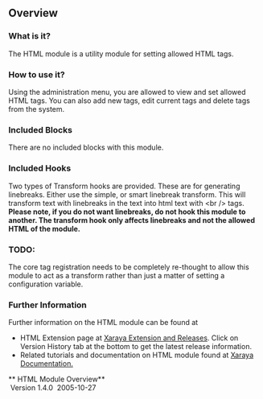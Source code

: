 
## Overview

### What is it?

The HTML module is a utility module for setting allowed HTML tags.

### How to use it?

Using the administration menu, you are allowed to view and set allowed
HTML tags. You can also add new tags, edit current tags and delete tags
from the system.

### Included Blocks

There are no included blocks with this module.

### Included Hooks

Two types of Transform hooks are provided. These are for generating
linebreaks. Either use the simple, or smart linebreak transform. This
will transform text with linebreaks in the text into html text with \<br
/\> tags. **Please note, if you do not want linebreaks, do not hook this
module to another. The transform hook only affects linebreaks and not
the allowed HTML of the module.**

### TODO:

The core tag registration needs to be completely re-thought to allow
this module to act as a transform rather than just a matter of setting a
configuration variable.

### Further Information

Further information on the HTML module can be found at

  - HTML Extension page at [Xaraya Extension and
    Releases](http://www.xaraya.com/index.php/release/779.html "HTML Module - Xaraya Extension 779").
    Click on Version History tab at the bottom to get the latest release
    information.
  - Related tutorials and documentation on HTML module found at [Xaraya
    Documentation.](http://www.xaraya.com/index.php/keywords/html/ "Related documentation on HTML")

** HTML Module Overview**  
 Version 1.4.0  2005-10-27

